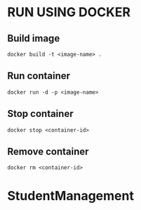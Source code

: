# RUN USING DOCKER

## Build image
```
docker build -t <image-name> .
```
## Run container
```
docker run -d -p <image-name>
```
## Stop container
```
docker stop <container-id>
```
## Remove container
```
docker rm <container-id>
```
# StudentManagement
